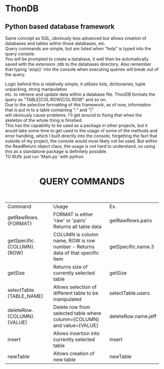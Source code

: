 # ThonDB

<h2>Python based database framework</h2>

Same concept as SQL, obviously less advanced but allows creation of databases and tables within those databases, etc. <br/>
Query commands are simple, but are listed when "help" is typed into the query console.<br/>
You will be prompted to create a database, it well then be automatically saved with the extension .tdb to the databases directory.
Also remember that typing 'stop()' into the console when executing queries will break out of the query. <br/>

Logic behind this is relatively simple, it utilizes lists, dictionaries, tuple unpacking, string manipulation<br/>
etc. to retrieve and update data within a database file. ThonDB formats the query as "TABLE|COL:ROW|COL:ROW" and so on.<br/>
Due to the selective formatting of this framework, as of now, information that is put in to a table containing ":" and "|" <br/>
will obviously cause problems. I'll get around to fixing that when the skeleton of the whole thing is finished. <br/>
This has the capability to be used as a package in other projects, but it would take some time to get used to the usage of some of the
methods and error handling, which I built directly into the console, forgetting the fact that outside of my project, the console
would most likely not be used. But within the ReadReturn object class, the usage is not hard to understand, so using this as a
standalone package is definitely possible. <br/>TO RUN: just run 'Main.py' with python <br/>
<br/>
<center><h1>QUERY COMMANDS</h1></center>
<br/>
<table>
  <tr>
      <td>Command</td>
      <td>Usage</td>
      <td>Ex.</td>
  </tr>
  <tr>
      <td>getRawRows.{FORMAT}</td>
      <td>FORMAT is either 'raw' or 'pairs' Returns all table data</td>
      <td>getRawRows.pairs</td>
  <tr/>
  <tr>
      <td>getSpecific.{COLUMN}.{ROW}</td>
      <td>COLUMN is column name, ROW is row number - Returns data of that specific item</td>
      <td>getSpecific.name.3</td>
  <tr/>
  <tr>
      <td>getSize</td>
      <td>Returns size of currently selected table</td>
      <td>getSize</td>
  <tr/>
  <tr>
      <td>selectTable.{TABLE_NAME}</td>
      <td>Allows selection of different table to be manipulated</td>
      <td>selectTable.users</td>
  <tr/>
  <tr>
      <td>deleteRow.{COLUMN}.{VALUE}</td>
      <td>Delete row from selected table where column={COLUMN} and value={VALUE}</td>
      <td>deleteRow.name.jeff</td>
  <tr/>
  <tr>
      <td>insert</td>
      <td>Allows insertion into currently selected table</td>
      <td>insert</td>
  <tr/>
  <tr>
      <td>newTable</td>
      <td>Allows creation of new table</td>
      <td>newTable</td>
  <tr/>

</table>
